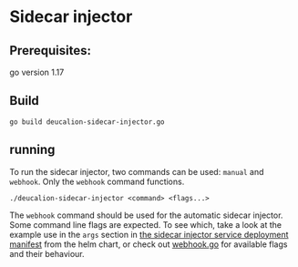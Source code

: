 # Sidecar injector

## Prerequisites: 
go version 1.17

## Build
```
go build deucalion-sidecar-injector.go
```

## running

To run the sidecar injector, two commands can be used: ```manual``` and ```webhook```. Only the ```webhook``` command functions. 

```
./deucalion-sidecar-injector <command> <flags...>
```

The ```webhook``` command should be used for the automatic sidecar injector. Some command line flags are expected. To see which, take a look at the example use in the ```args``` section in [the sidecar injector service deployment manifest](../deploy/helm/deucalion-sidecar-injection-chart/templates/MutatingAdmissionControllerWebhook.yaml) from the helm chart, or check out [webhook.go](./webhook/webhook.go) for available flags and their behaviour. 

